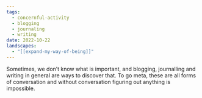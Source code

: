 ```yaml
---
tags:
  - concernful-activity
  - blogging
  - journaling
  - writing
date: 2022-10-22
landscapes:
  - "[[expand-my-way-of-being]]"
---
```

Sometimes, we don’t know what is important, and blogging, journalling and writing in general are ways to discover that. To go meta, these are all forms of conversation and without conversation figuring out anything is impossible.



